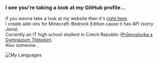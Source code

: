 ### I see you're taking a look at my GitHub profile...
If you wanna take a look at my website then it's [right here](https://www.icecraftstudio.repl.co/).  
I create add-ons for Minecraft: Bedrock Edition cause it has API *(sorry Java)*.  
Currently an IT high school student in Czech Republic ([Průmyslovka a Gymnázium Třebešín](https://trebesin.cz)).  
Also someone...

![My Languages](https://github-readme-stats.vercel.app/api/top-langs/?username=PavelDobCZ23)
